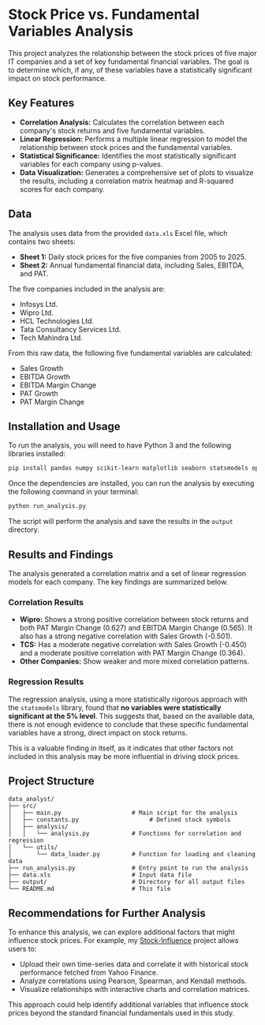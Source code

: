 # Stock Price vs. Fundamental Variables Analysis

This project analyzes the relationship between the stock prices of five major IT companies and a set of key fundamental financial variables. The goal is to determine which, if any, of these variables have a statistically significant impact on stock performance.

## Key Features

*   **Correlation Analysis:** Calculates the correlation between each company's stock returns and five fundamental variables.
*   **Linear Regression:** Performs a multiple linear regression to model the relationship between stock prices and the fundamental variables.
*   **Statistical Significance:** Identifies the most statistically significant variables for each company using p-values.
*   **Data Visualization:** Generates a comprehensive set of plots to visualize the results, including a correlation matrix heatmap and R-squared scores for each company.

## Data

The analysis uses data from the provided `data.xls` Excel file, which contains two sheets:

*   **Sheet 1:** Daily stock prices for the five companies from 2005 to 2025.
*   **Sheet 2:** Annual fundamental financial data, including Sales, EBITDA, and PAT.

The five companies included in the analysis are:

*   Infosys Ltd.
*   Wipro Ltd.
*   HCL Technologies Ltd.
*   Tata Consultancy Services Ltd.
*   Tech Mahindra Ltd.

From this raw data, the following five fundamental variables are calculated:

*   Sales Growth
*   EBITDA Growth
*   EBITDA Margin Change
*   PAT Growth
*   PAT Margin Change

## Installation and Usage

To run the analysis, you will need to have Python 3 and the following libraries installed:

```bash
pip install pandas numpy scikit-learn matplotlib seaborn statsmodels openpyxl
```

Once the dependencies are installed, you can run the analysis by executing the following command in your terminal:

```bash
python run_analysis.py
```

The script will perform the analysis and save the results in the `output` directory.

## Results and Findings

The analysis generated a correlation matrix and a set of linear regression models for each company. The key findings are summarized below.

### Correlation Results

*   **Wipro:** Shows a strong positive correlation between stock returns and both PAT Margin Change (0.627) and EBITDA Margin Change (0.565). It also has a strong negative correlation with Sales Growth (-0.501).
*   **TCS:** Has a moderate negative correlation with Sales Growth (-0.450) and a moderate positive correlation with PAT Margin Change (0.364).
*   **Other Companies:** Show weaker and more mixed correlation patterns.

### Regression Results

The regression analysis, using a more statistically rigorous approach with the `statsmodels` library, found that **no variables were statistically significant at the 5% level**. This suggests that, based on the available data, there is not enough evidence to conclude that these specific fundamental variables have a strong, direct impact on stock returns.

This is a valuable finding in itself, as it indicates that other factors not included in this analysis may be more influential in driving stock prices.

## Project Structure

```
data_analyst/
├── src/
│   ├── main.py                    # Main script for the analysis
│   ├── constants.py                    # Defined stock symbols
│   ├── analysis/
│   │   └── analysis.py            # Functions for correlation and regression
│   └── utils/
│       └── data_loader.py         # Function for loading and cleaning data
├── run_analysis.py                # Entry point to run the analysis
├── data.xls                       # Input data file
├── output/                        # Directory for all output files
└── README.md                      # This file
```

## Recommendations for Further Analysis

To enhance this analysis, we can explore additional factors that might influence stock prices. 
For example, my [Stock-Influence](https://github.com/mitanshu-2004/Stock-Influence) project allows users to:

* Upload their own time-series data and correlate it with historical stock performance fetched from Yahoo Finance.
* Analyze correlations using Pearson, Spearman, and Kendall methods.
* Visualize relationships with interactive charts and correlation matrices.

This approach could help identify additional variables that influence stock prices beyond the standard financial fundamentals used in this study.
